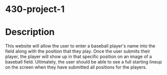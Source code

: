 # 430-project-1

# Description 
This website will allow the user to enter a baseball player's name into the field along with the position that they play. Once the user submits their player, the player will show up in that specific position on an image of a baseball field. Ultimately, the user should be able to see a full starting lineup on the screen when they have submitted all positions for the players. 
